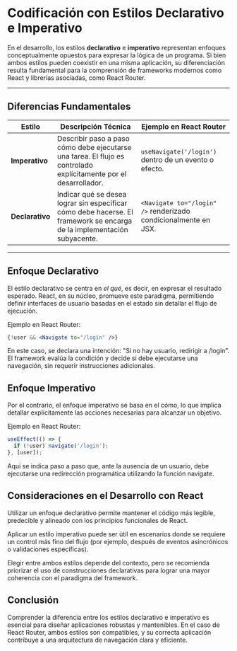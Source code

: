 # Codificación con Estilos Declarativo e Imperativo

En el desarrollo, los estilos **declarativo** e **imperativo** representan enfoques conceptualmente opuestos para expresar la lógica de un programa. Si bien ambos estilos pueden coexistir en una misma aplicación, su diferenciación resulta fundamental para la comprensión de frameworks modernos como React y librerías asociadas, como React Router.

---

## Diferencias Fundamentales

| Estilo          | Descripción Técnica                                                                 | Ejemplo en React Router                           |
|-----------------|--------------------------------------------------------------------------------------|---------------------------------------------------|
| **Imperativo**  | Describir paso a paso cómo debe ejecutarse una tarea. El flujo es controlado explícitamente por el desarrollador. | `useNavigate('/login')` dentro de un evento o efecto. |
| **Declarativo** | Indicar qué se desea lograr sin especificar cómo debe hacerse. El framework se encarga de la implementación subyacente. | `<Navigate to="/login" />` renderizado condicionalmente en JSX. |

---

## Enfoque Declarativo

El estilo declarativo se centra en *el qué*, es decir, en expresar el resultado esperado. React, en su núcleo, promueve este paradigma, permitiendo definir interfaces de usuario basadas en el estado sin detallar el flujo de ejecución.

Ejemplo en React Router:

```jsx
{!user && <Navigate to="/login" />}
```

En este caso, se declara una intención: "Si no hay usuario, redirigir a /login". El framework evalúa la condición y decide si debe ejecutarse una navegación, sin requerir instrucciones adicionales.

## Enfoque Imperativo

Por el contrario, el enfoque imperativo se basa en el cómo, lo que implica detallar explícitamente las acciones necesarias para alcanzar un objetivo.

Ejemplo en React Router:

```jsx
useEffect(() => {
  if (!user) navigate('/login');
}, [user]);

```

Aquí se indica paso a paso que, ante la ausencia de un usuario, debe ejecutarse una redirección programática utilizando la función navigate.

## Consideraciones en el Desarrollo con React

Utilizar un enfoque declarativo permite mantener el código más legible, predecible y alineado con los principios funcionales de React.

Aplicar un estilo imperativo puede ser útil en escenarios donde se requiere un control más fino del flujo (por ejemplo, después de eventos asincrónicos o validaciones específicas).

Elegir entre ambos estilos depende del contexto, pero se recomienda priorizar el uso de construcciones declarativas para lograr una mayor coherencia con el paradigma del framework.

## Conclusión

Comprender la diferencia entre los estilos declarativo e imperativo es esencial para diseñar aplicaciones robustas y mantenibles. En el caso de React Router, ambos estilos son compatibles, y su correcta aplicación contribuye a una arquitectura de navegación clara y eficiente.
